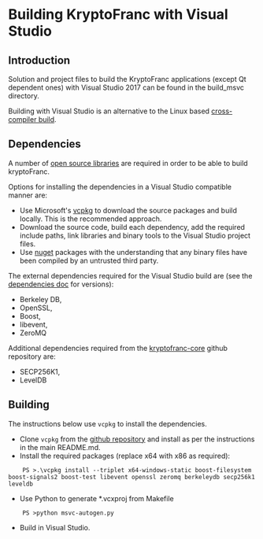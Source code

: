 Building KryptoFranc with Visual Studio
========================================

Introduction
---------------------
Solution and project files to build the KryptoFranc applications (except Qt dependent ones) with Visual Studio 2017 can be found in the build_msvc directory.

Building with Visual Studio is an alternative to the Linux based [cross-compiler build](https://github.com/kryptofranc/kryptofranc/blob/master/doc/build-windows.md).

Dependencies
---------------------
A number of [open source libraries](https://github.com/kryptofranc/kryptofranc/blob/master/doc/dependencies.md) are required in order to be able to build kryptoFranc.

Options for installing the dependencies in a Visual Studio compatible manner are:

- Use Microsoft's [vcpkg](https://docs.microsoft.com/en-us/cpp/vcpkg) to download the source packages and build locally. This is the recommended approach.
- Download the source code, build each dependency, add the required include paths, link libraries and binary tools to the Visual Studio project files.
- Use [nuget](https://www.nuget.org/) packages with the understanding that any binary files have been compiled by an untrusted third party.

The external dependencies required for the Visual Studio build are (see the [dependencies doc](https://github.com/kryptofranc/kryptofranc/blob/master/doc/dependencies.md) for versions):

- Berkeley DB,
- OpenSSL,
- Boost,
- libevent,
- ZeroMQ

Additional dependencies required from the [kryptofranc-core](https://github.com/kryptofranc-core) github repository are:
- SECP256K1,
- LevelDB

Building
---------------------
The instructions below use `vcpkg` to install the dependencies.

- Clone `vcpkg` from the [github repository](https://github.com/Microsoft/vcpkg) and install as per the instructions in the main README.md.
- Install the required packages (replace x64 with x86 as required):

```
    PS >.\vcpkg install --triplet x64-windows-static boost-filesystem boost-signals2 boost-test libevent openssl zeromq berkeleydb secp256k1 leveldb
```

- Use Python to generate *.vcxproj from Makefile

```
    PS >python msvc-autogen.py
```

- Build in Visual Studio.

